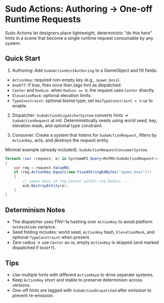 # Sudo Actions: Authoring → One-off Runtime Requests

Sudo Actions let designers place lightweight, deterministic "do this here" hints in a scene that become a single runtime request consumable by any system.

## Quick Start

1) Authoring: Add `SudoActionHintAuthoring` to a GameObject and fill fields:

- `ActionKey`: required non-empty key (e.g., `spawn_boss`).
- `OneOff`: if true, fires once then tags hint as dispatched.
- `Center` and `Radius`: when `Radius == 0`, the request uses `Center` directly.
- `ElevationMask`: optional elevation limits.
- `TypeConstraint`: optional biome type; set `HasTypeConstraint = true` to enable.

2) Dispatcher: `SudoActionDispatcherSystem` converts hints → `SudoActionRequest` at init. Deterministically seeds using world seed, key, elevation mask, and optional type constraint.

3) Consumer: Create a system that listens for `SudoActionRequest`, filters by `ActionKey`, acts, and destroys the request entity.

Minimal example (already included): `SudoActionRequestConsumerSystem`.

```csharp
foreach (var (request, e) in SystemAPI.Query<RefRO<SudoActionRequest>>().WithEntityAccess())
{
    var req = request.ValueRO;
    if (req.ActionKey.Equals(new FixedString64Bytes("spawn_boss")))
    {
        // spawn boss at req.Center within req.Radius ...
        ecb.DestroyEntity(e);
    }
}
```

## Determinism Notes

- The dispatcher uses FNV-1a hashing over `ActionKey` to avoid platform `GetHashCode` variance.
- Seed folding includes: world seed, `ActionKey` hash, `ElevationMask`, and optional `TypeConstraint` when present.
- Zero radius → use `Center` as-is; empty `ActionKey` is skipped (and marked dispatched if `OneOff`).

## Tips

- Use multiple hints with different `ActionKey`s to drive separate systems.
- Keep `ActionKey` short and stable to preserve determinism across versions.
- One-off hints are tagged with `SudoActionDispatched` after emission to prevent re-emission.
